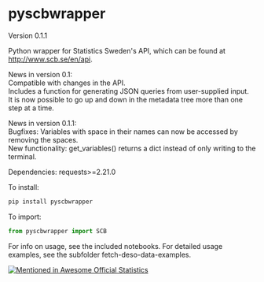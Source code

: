 # pyscbwrapper
Version 0.1.1

Python wrapper for Statistics Sweden's API, which can be found at http://www.scb.se/en/api.

News in version 0.1:  
Compatible with changes in the API.  
Includes a function for generating JSON queries from user-supplied input.  
It is now possible to go up and down in the metadata tree more than one step at a time.

News in version 0.1.1:  
Bugfixes: Variables with space in their names can now be accessed by removing the spaces.  
New functionality: get_variables() returns a dict instead of only writing to the terminal.  

Dependencies: requests>=2.21.0

To install: 
```python
pip install pyscbwrapper
```

To import: 
```python
from pyscbwrapper import SCB
```

For info on usage, see the included notebooks. For detailed usage examples, see the subfolder fetch-deso-data-examples.




[![Mentioned in Awesome Official Statistics ](https://awesome.re/mentioned-badge.svg)](http://www.awesomeofficialstatistics.org)
